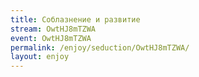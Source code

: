 ```yaml
---
title: Соблазнение и развитие
stream: OwtHJ8mTZWA
event: OwtHJ8mTZWA
permalink: /enjoy/seduction/OwtHJ8mTZWA/
layout: enjoy
---
```

